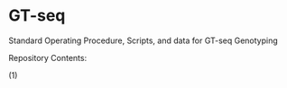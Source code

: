 # GT-seq
Standard Operating Procedure, Scripts, and data for GT-seq Genotyping

Repository Contents:

(1) 
